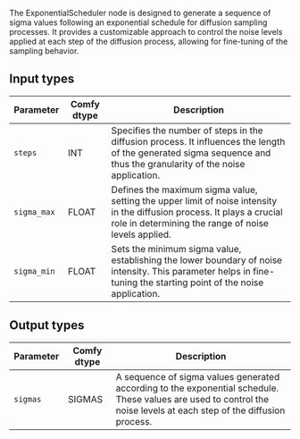 The ExponentialScheduler node is designed to generate a sequence of sigma values following an exponential schedule for diffusion sampling processes. It provides a customizable approach to control the noise levels applied at each step of the diffusion process, allowing for fine-tuning of the sampling behavior.

## Input types

| Parameter   | Comfy dtype | Description                                                                                   |
|-------------|-------------|---------------------------------------------------------------------------------------------|
| `steps`     | INT         | Specifies the number of steps in the diffusion process. It influences the length of the generated sigma sequence and thus the granularity of the noise application. |
| `sigma_max` | FLOAT       | Defines the maximum sigma value, setting the upper limit of noise intensity in the diffusion process. It plays a crucial role in determining the range of noise levels applied. |
| `sigma_min` | FLOAT       | Sets the minimum sigma value, establishing the lower boundary of noise intensity. This parameter helps in fine-tuning the starting point of the noise application. |

## Output types

| Parameter | Comfy dtype | Description                                                                                   |
|-----------|-------------|---------------------------------------------------------------------------------------------|
| `sigmas`  | SIGMAS      | A sequence of sigma values generated according to the exponential schedule. These values are used to control the noise levels at each step of the diffusion process. |